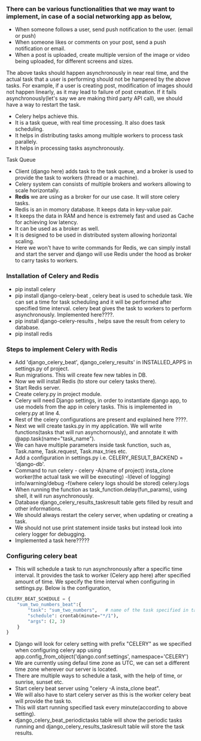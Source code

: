 ### There can be various functionalities that we may want to implement, in case of a social networking app as below,
- When someone follows a user, send push notification to the user. (email or push)
- When someone likes or comments on your post, send a push notification or email.
- When a post is uploaded, create multiple version of the image or video being uploaded, for different screens
and sizes.

The above tasks should happen asynchronously in near real time, and the actual task that a user is performing 
should not be hampered by the above tasks.
For example, if a user is creating post, modification of images should not happen linearly, as it may lead to 
failure of post creation. If it fails asynchronously(let's say we are making third party API call), 
we should have a way to restart the task.
- Celery helps achieve this.
- It is a task queue, with real time processing. It also does task scheduling.
- It helps in distributing tasks among multiple workers to process task parallely.
- It helps in processing tasks asynchronously.

Task Queue
- Client (django here) adds task to the task queue, and a broker is used to provide the task to workers (thread
or a machine).
- Celery system can consists of multiple brokers and workers allowing to scale horizontally.
- __Redis__ we are using as a broker for our use case. It will store celery tasks.
- Redis is an in momory database. It keeps data in key-value pair.
- It keeps the data in RAM and hence is extremely fast and used as Cache for achieving low latency.
- It can be used as a broker as well.
- It is designed to be used in distributed system allowing horizontal scaling.
- Here we won't have to write commands for Redis, we can simply install and start the server and django will use Redis under the hood as broker to carry tasks to workers.

### Installation of Celery and Redis
- pip install celery
- pip install django-celery-beat , celery beat is used to schedule task. We can set a time for task scheduling
and it will be performed after specified time interval. celery beat gives the task to workers to perform
asynchronously. Implemented here????.
- pip install django-celery-results , helps save the result from celery to database.
- pip install redis

### Steps to implement Celery with Redis
- Add 'django_celery_beat', django_celery_results' in INSTALLED_APPS in settings.py of project.
- Run migrations. This will create few new tables in DB.
- Now we will install Redis (to store our celery tasks there).
- Start Redis server.
- Create celery.py in project module.
- Celery will need Django settings, in order to instantiate django app, to use models from the app in celery tasks. This is implemented in celery.py at line 4.
- Rest of the celery configurations are present and explained here ????.
- Next we will create tasks.py in my application. We will write functions(tasks that will run asynchornously),
and annotate it with @app.task(name="task_name").
- We can have multiple parameters inside task function, such as, Task.name, Task.request, Task.max_tries etc.
- Add a configuration in settings.py i.e. CELERY_RESULT_BACKEND = 'django-db'.
- Command to run celery - celery -A(name of project) insta_clone worker(the actual task we will be executing) -l(level of logging) info/warning/debug -f(where celery logs should be stored) celery.logs
- When running the function as task_function.delay(fun_params), using shell, it will run asynchronously.
- Database django_celery_results_taskresult table gets filled by result and other informations.
- We should always restart the celery server, when updating or creating a task.
- We should not use print statement inside tasks but instead look into celery logger for debugging.
- Implemented a task here?????

### Configuring celery beat
- This will schedule a task to run asynchronously after a specific time interval. It provides the task to worker (Celery app here) after specified amount of time. We specify the time interval when configuring in settings.py. Below is the configuration,
```python
CELERY_BEAT_SCHEDULE = {
    "sum_two_numbers_beat":{
        "task": "sum_two_numbers",   # name of the task specified in tasks.py, not method name
        "schedule": crontab(minute="*/1"),
        "args": (2, 3)
    }
}
```
- Django will look for celery setting with prefix "CELERY" as we specified when configuring celery app using
app.config_from_object('django.conf:settings', namespace='CELERY')
- We are currently using defaul time zone as UTC, we can set a different time zone wherever our server is located.
- There are multiple ways to schedule a task, with the help of time, or sunrise, sunset etc.
- Start celery beat server using "celery -A insta_clone beat".
- We will also have to start celery server as this is the worker celery beat will provide the task to.
- This will start running specified task every minute(according to above setting).
- django_celery_beat_periodictasks table will show the periodic tasks running and django_celery_results_taskresult
table will store the task results.
